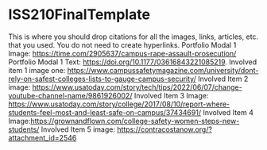 # ISS210FinalTemplate
This is where you should drop citations for all the images, links, articles, etc. that you used. You do not need to create hyperlinks.
Portfolio Modal 1 Image: https://time.com/2905637/campus-rape-assault-prosecution/
Portfolio Modal 1 Text: https://doi.org/10.1177/03616843221085219. 
Involved item 1 image one: https://www.campussafetymagazine.com/university/dont-rely-on-safest-colleges-lists-to-gauge-campus-security/
Involved Item 2 image: https://www.usatoday.com/story/tech/tips/2022/06/07/change-youtube-channel-name/9861926002/
Involved Item 3 Image: https://www.usatoday.com/story/college/2017/08/10/report-where-students-feel-most-and-least-safe-on-campus/37434691/
Involved Item 4 Image:https://grownandflown.com/college-safety-women-steps-new-students/
Involved Item 5 image: https://contracostanow.org/?attachment_id=2546
